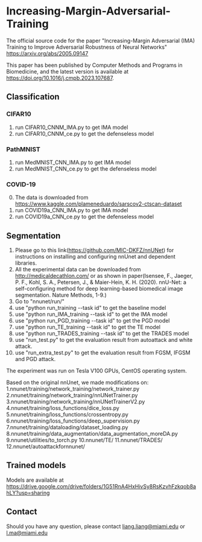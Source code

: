 # Increasing-Margin-Adversarial-Training
The official source code for the paper "Increasing-Margin Adversarial (IMA) Training to Improve Adversarial Robustness of Neural Networks" https://arxiv.org/abs/2005.09147

This paper has been published by Computer Methods and Programs in Biomedicine, and the latest version is available at https://doi.org/10.1016/j.cmpb.2023.107687.

## Classification

### CIFAR10
1. run CIFAR10_CNNM_IMA.py to get IMA model
2. run CIFAR10_CNNM_ce.py to get the defenseless model

### PathMNIST
1. run MedMNIST_CNN_IMA.py to get IMA model
2. run MedMNIST_CNN_ce.py to get the defenseless model

### COVID-19
0. The data is downloaded from https://www.kaggle.com/plameneduardo/sarscov2-ctscan-dataset
1. run COVID19a_CNN_IMA.py to get IMA model
2. run COVID19a_CNN_ce.py to get the defenseless model


## Segmentation
1. Please go to this link(https://github.com/MIC-DKFZ/nnUNet) for instructions on installing and configuring nnUnet and dependent libraries.
2. All the experimental data can be downloaded from http://medicaldecathlon.com/ or as shown in paper(Isensee, F., Jaeger, P. F., Kohl, S. A., Petersen, J., & Maier-Hein, K. H. (2020). nnU-Net: a self-configuring method 
for deep learning-based biomedical image segmentation. Nature Methods, 1-9.)
3. Go to "nnunet/run/"
4. use "python run_training --task id" to get the baseline model
5. use "python run_IMA_training --task id" to get the IMA model
6. use "python run_PGD_training --task id" to get the PGD model
7. use "python run_TE_training --task id" to get the TE model
8. use "python run_TRADES_training --task id" to get the TRADES model
9. use "run_test.py" to get the evaluation result from autoattack and white attack.
10. use "run_extra_test.py" to get the evaluation result from FGSM, IFGSM and PGD attack.

The experiment was run on Tesla V100 GPUs, CentOS operating system.

Based on the original nnUnet, we made modifications on:
1.nnunet/training/network_training/network_trainer.py
2.nnunet/training/network_training/nnUNetTrainer.py
3.nnunet/training/network_training/nnUNetTrainerV2.py
4.nnunet/training/loss_functions/dice_loss.py
5.nnunet/training/loss_functions/crossentropy.py
6.nnunet/training/loss_functions/deep_supervision.py
7.nnunet/training/dataloading/dataset_loading.py
8.nnunet/training/data_augmentation/data_augmentation_moreDA.py
9.nnunet/utilities/to_torch.py
10.nnunet/TE/
11.nnunet/TRADES/
12.nnunet/autoattackfornnunet/

## Trained models
Models are available at https://drive.google.com/drive/folders/1G51RnA4HxHivSy8RsKzvhFzkqob8ahLY?usp=sharing


## Contact
Should you have any question, please contact liang.liang@miami.edu or l.ma@miami.edu
